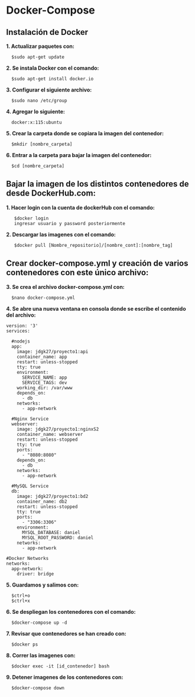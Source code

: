 
# Docker-Compose
## Instalación de Docker

**1. Actualizar paquetes con:**
```
  $sudo apt-get update
```

**2. Se instala Docker con el comando:**
```
  $sudo apt-get install docker.io
```

**3. Configurar el siguiente archivo:**
```
  $sudo nano /etc/group
```

**4. Agregar lo siguiente:**
```
  docker:x:115:ubuntu
```

**5. Crear la carpeta donde se copiara la imagen del contenedor:**
```
  $mkdir [nombre_carpeta]
  ```

**6. Entrar a la carpeta para bajar la imagen del contenedor:**
```
  $cd [nombre_carpeta]
```
  
## Bajar la imagen de los distintos contenedores de desde DockerHub.com:
  
 **1. Hacer login con la cuenta de dockerHub con el comando:**
```
   $docker login
   ingresar usuario y password posteriormente
```
  
**2. Descargar las imagenes con el comando:**
```
   $docker pull [Nombre_repositorio]/[nombre_cont]:[nombre_tag]
```

## Crear docker-compose.yml y creación de varios contenedores con este único archivo:

**3. Se crea el archivo docker-compose.yml con:**
```
  $nano docker-compose.yml
```

**4. Se abre una nueva ventana en consola donde se escribe el contenido del archivo:**
```
version: '3'
services:

  #nodejs
  app:
    image: jdgk27/proyecto1:api
    container_name: app
    restart: unless-stopped
    tty: true
    environment:
      SERVICE_NAME: app
      SERVICE_TAGS: dev
    working_dir: /var/www
    depends_on:
      - db
    networks:
      - app-network

  #Nginx Service
  webserver:
    image: jdgk27/proyecto1:nginxS2
    container_name: webserver
    restart: unless-stopped
    tty: true
    ports:
      - "8080:8080"
    depends_on:
      - db
    networks:
      - app-network

  #MySQL Service
  db:
    image: jdgk27/proyecto1:bd2
    container_name: db2
    restart: unless-stopped
    tty: true
    ports:
      - "3306:3306"
    environment:
      MYSQL_DATABASE: daniel
      MYSQL_ROOT_PASSWORD: daniel
    networks:
      - app-network

#Docker Networks
networks:
  app-network:
    driver: bridge

```
**5. Guardamos y salimos con:**
```
  $ctrl+o
  $ctrl+x
```

**6. Se despliegan los contenedores con el comando:**
```
  $docker-compose up -d
```

**7. Revisar que contenedores se han creado con:**
```
  $docker ps
```

**8. Correr las imagenes con:**
```
  $docker exec -it [id_contenedor] bash
```

**9. Detener imagenes de los contenedores con:**
```
  $docker-compose down
```

